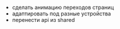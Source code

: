 - сделать анимацию переходов страниц
- адаптировать под разные устройства
- перенести api из shared 
